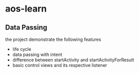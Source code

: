 # aos-learn

## Data Passing

the project demonstrate the following features

* life cycle
* data passing with intent
* difference between startActivity and startActivityForResult
* basic control views and its respective listener